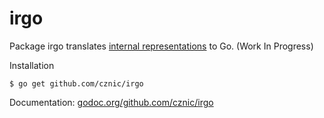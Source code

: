 # irgo

Package irgo translates [internal representations](https://github.com/cznic/ir) to Go. (Work In Progress)

Installation

    $ go get github.com/cznic/irgo

Documentation: [godoc.org/github.com/cznic/irgo](http://godoc.org/github.com/cznic/irgo)
